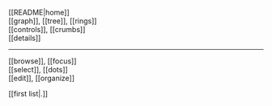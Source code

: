 [[README|home]]  
[[graph]], [[tree]], [[rings]]  
[[controls]], [[crumbs]]  
[[details]]  

---
[[browse]], [[focus]]  
[[select]], [[dots]]  
[[edit]], [[organize]]  

[[first list|.]]  